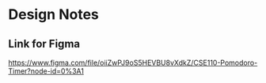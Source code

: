 # Design Notes

## Link for Figma
https://www.figma.com/file/oiiZwPJ9oS5HEVBU8vXdkZ/CSE110-Pomodoro-Timer?node-id=0%3A1

